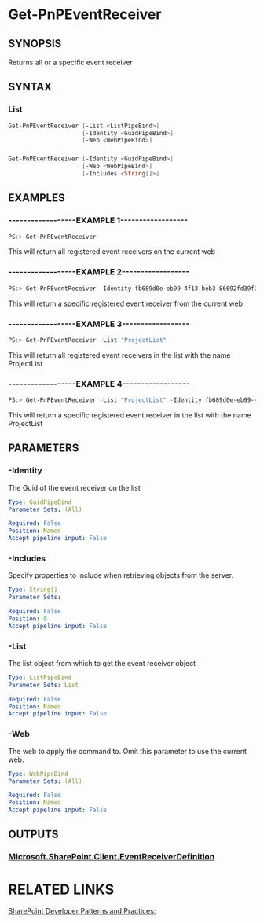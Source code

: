 # Get-PnPEventReceiver

## SYNOPSIS
Returns all or a specific event receiver

## SYNTAX 

### List
```powershell
Get-PnPEventReceiver [-List <ListPipeBind>]
                     [-Identity <GuidPipeBind>]
                     [-Web <WebPipeBind>]
```

### 
```powershell
Get-PnPEventReceiver [-Identity <GuidPipeBind>]
                     [-Web <WebPipeBind>]
                     [-Includes <String[]>]
```

## EXAMPLES

### ------------------EXAMPLE 1------------------
```powershell
PS:> Get-PnPEventReceiver
```

This will return all registered event receivers on the current web

### ------------------EXAMPLE 2------------------
```powershell
PS:> Get-PnPEventReceiver -Identity fb689d0e-eb99-4f13-beb3-86692fd39f22
```

This will return a specific registered event receiver from the current web

### ------------------EXAMPLE 3------------------
```powershell
PS:> Get-PnPEventReceiver -List "ProjectList"
```

This will return all registered event receivers in the list with the name ProjectList

### ------------------EXAMPLE 4------------------
```powershell
PS:> Get-PnPEventReceiver -List "ProjectList" -Identity fb689d0e-eb99-4f13-beb3-86692fd39f22
```

This will return a specific registered event receiver in the list with the name ProjectList

## PARAMETERS

### -Identity
The Guid of the event receiver on the list

```yaml
Type: GuidPipeBind
Parameter Sets: (All)

Required: False
Position: Named
Accept pipeline input: False
```

### -Includes
Specify properties to include when retrieving objects from the server.

```yaml
Type: String[]
Parameter Sets: 

Required: False
Position: 0
Accept pipeline input: False
```

### -List
The list object from which to get the event receiver object

```yaml
Type: ListPipeBind
Parameter Sets: List

Required: False
Position: Named
Accept pipeline input: False
```

### -Web
The web to apply the command to. Omit this parameter to use the current web.

```yaml
Type: WebPipeBind
Parameter Sets: (All)

Required: False
Position: Named
Accept pipeline input: False
```

## OUTPUTS

### [Microsoft.SharePoint.Client.EventReceiverDefinition](https://msdn.microsoft.com/en-us/library/microsoft.sharepoint.client.eventreceiverdefinition.aspx)

# RELATED LINKS

[SharePoint Developer Patterns and Practices:](http://aka.ms/sppnp)
